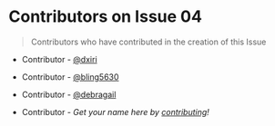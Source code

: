 # Contributors on Issue 04
> Contributors who have contributed in the creation of this Issue

- Contributor - [@dxiri](https://github.com/dxiri)
- Contributor - [@bling5630](https://github.com/bling5630)
- Contributor - [@debragail](https://github.com/debragail)

- Contributor - _Get your name here by [contributing](../info/#how-can-i-contribute)!_
